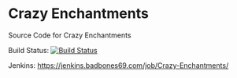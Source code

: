 # Crazy Enchantments
Source Code for Crazy Enchantments

Build Status: [![Build Status](https://jenkins.badbones69.com/job/Crazy-Enchantments/badge/icon)](https://jenkins.badbones69.com/job/Crazy-Enchantments/)


Jenkins: https://jenkins.badbones69.com/job/Crazy-Enchantments/
